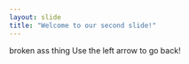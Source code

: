 ```yaml
---
layout: slide
title: "Welcome to our second slide!"
---
```

broken ass thing
Use the left arrow to go back!
